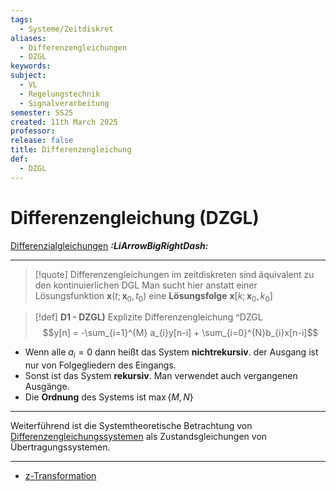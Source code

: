 ```yaml
---
tags:
  - Systeme/Zeitdiskret
aliases:
  - Differenzengleichungen
  - DZGL
keywords: 
subject:
  - VL
  - Regelungstechnik
  - Signalverarbeitung
semester: SS25
created: 11th March 2025
professor: 
release: false
title: Differenzengleichung
def:
  - DZGL
---
```

 
# Differenzengleichung (DZGL)

[Differenzialgleichungen](GDGL.md) ***:LiArrowBigRightDash:***

---

> [!quote] Differenzengleichungen im zeitdiskreten sind äquivalent zu den kontinuierlichen DGL 
> Man sucht hier anstatt einer Lösungsfunktion $\mathbf{x}(t;\mathbf{x}_{0}, t_{0})$ eine **Lösungsfolge** $\mathbf{x}[k;\mathbf{x}_{0},k_{0}]$


> [!def] **D1 - DZGL)** Explizite Differenzengleichung ^DZGL
> $$y[n] = -\sum_{i=1}^{M} a_{i}y[n-i] + \sum_{i=0}^{N}b_{i}x[n-i]$$

- Wenn alle $a_{i}=0$ dann heißt das System **nichtrekursiv**. der Ausgang ist nur von Folgegliedern des Eingangs.
- Sonst ist das System **rekursiv**. Man verwendet auch vergangenen Ausgänge.
- Die **Ordnung** des Systems ist $\max\{M,N\}$

---

Weiterführend ist die Systemtheoretische Betrachtung von [Differenzengleichungssystemen](../../Systemtheorie/Zeitdiskrete%20Systeme.md) als Zustandsgleichungen von Übertragungssystemen.

---

- [z-Transformation](../../Systemtheorie/z-Transformation.md)